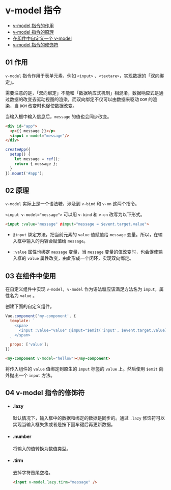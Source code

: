 # v-model 指令

- [v-model 指令的作用](#01-作用)
- [v-model 指令的原理](#02-原理)
- [在组件中自定义一个 v-model](#03-在组件中使用)
- [v-model 指令的修饰符](#04-v-model-指令的修饰符)


## 01 作用
`v-model` 指令作用于表单元素，例如 `<input>` 、`<textare>`，实现数据的「双向绑定」。

需要注意的是，「双向绑定」不能和「数据响应式机制」相混淆，数据响应式是通过数据的改变去驱动视图的渲染，而双向绑定不仅可以由数据来驱动 `DOM` 的渲染，当 `DOM` 改变时也促使数据改变。

当输入框中输入信息后，`message` 的值也会同步改变。

```html
<div id="app">
  <p>{{ message }}</p>
  <input v-model="message"/>
</div>
```

```js
createApp({
  setup() {
    let message = ref();
    return { message };
  }
}).mount('#app');
```


## 02 原理
`v-model` 实际上是一个语法糖，涉及到 `v-bind` 和 `v-on` 这两个指令。

`<input v-model="message">` 可以用 `v-bind` 和 `v-on` 改写为以下形式。

```html
<input :value="message" @imput="message = $event.target.value">
```

- `@input` 绑定方法，把当前元素的 `value` 值赋值给 `message` 变量。所以，在输入框中输入的内容会赋值给 `message`。

- `:value` 属性也绑定 `message` 变量，当 `message` 变量的值改变时，也会促使输入框的 `value` 属性改变，由此形成一个闭环，实现双向绑定。


## 03 在组件中使用
在自定义组件中实现 `v-model`，`v-model` 作为语法糖应该满足方法名为 `imput`，属性名为 `value` 。

创建下面的自定义组件。
```js
Vue.component('my-component', {
  template: `
    <span>
      <input :value="value" @imput="$emit('input', $event.target.value)"/>
    </span>
  `
  props: ['value'];
})
```

```html
<my-component v-model="hellow"></my-component>
```

将传入组件的 `value` 值绑定到原生的 `imput` 标签的 `value` 上。然后使用 `$emit` 向外抛出一个 `input` 方法。


## 04 v-model 指令的修饰符
- #### .lazy
  默认情况下，输入框中的数据和绑定的数据是同步的。通过 `.lazy` 修饰符可以实现当输入框失焦或者是按下回车键后再更新数据。

- #### .number
  将输入的值转换为数值类型。

- #### .tirm
  去掉字符首尾空格。

  ```html
  <input v-model.lazy.tirm="message" />
  ```

